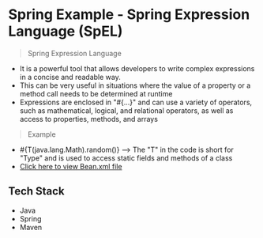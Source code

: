 # Spring Example - Spring Expression Language (SpEL)

> Spring Expression Language
- It is a powerful tool that allows developers to write complex expressions in a concise and readable way.
- This can be very useful in situations where the value of a property or a method call needs to be determined at runtime
- Expressions are enclosed in "#{...}" and can use a variety of operators, such as mathematical, logical, and relational operators, as well as access to properties, methods, and arrays

> Example
- #{T(java.lang.Math).random()}  --> The "T" in the code is short for "Type" and is used to access static fields and methods of a class
- [Click here to view Bean.xml file](https://github.com/Shrivishnu22/Virtusa_LP/blob/master/SpringEL/src/main/java/beans.xml)
   
## Tech Stack 
- Java
- Spring
- Maven
